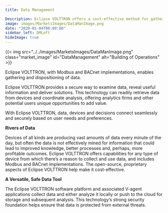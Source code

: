 ```yaml
---
title: Data Management

Description: Eclipse VOLTTRON offers a cost-effective method for gathering, analyzing and managing data from any type of device.
image: images/MarketsImages/DataManImage.png
date: "2020-01-04T00:00:00"
sidebar_left: DMLeft
hideImage: true
---
```

{{< img src="../../images/MarketsImages/DataManImage.png" class="market_image" id="DataManagement" alt="Building of Operations" >}}

Eclipse VOLTTRON, with Modbus and BACnet implementations, enables gathering and dispositioning of data.


Eclipse VOLTTRON provides a secure way to examine data, reveal useful information and deliver solutions. This technology can readily retrieve data from devices and coordinate analysis, offering analytics firms and other potential users unique opportunities to add value.  

With Eclipse VOLTTRON, data, devices and decisions connect seamlessly and securely based on user needs and preferences.

**Rivers of Data**

Devices of all kinds are producing vast amounts of data every minute of the day, but often the data is not effectively mined for information that could lead to improved knowledge, better processes and, perhaps, more profitable outcomes. Eclipse VOLTTRON offers capabilities for any type of device from which there’s a reason to collect and use data, and includes Modbus and BACnet implementations. The open-source, proprietary aspects of Eclipse VOLTTRON help make it cost-effective.

**A Versatile, Safe Data Tool**

The Eclipse VOLTTRON software platform and associated V-agent applications collect data and either analyze it locally or push to the cloud for storage and subsequent analysis. This technology’s strong security foundation helps ensure that data is protected from external threats.
